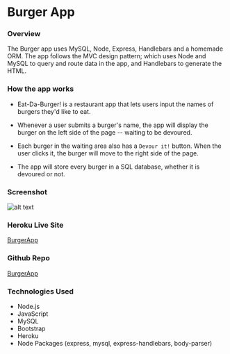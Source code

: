 # Burger App

### Overview

The Burger app uses MySQL, Node, Express, Handlebars and a homemade ORM. The app follows the MVC design pattern; which uses Node and MySQL to query and route data in the app, and Handlebars to generate the HTML.

### How the app works

* Eat-Da-Burger! is a restaurant app that lets users input the names of burgers they'd like to eat.

* Whenever a user submits a burger's name, the app will display the burger on the left side of the page -- waiting to be devoured.

* Each burger in the waiting area also has a `Devour it!` button. When the user clicks it, the burger will move to the right side of the page.

* The app will store every burger in a SQL database, whether it is devoured or not.

### Screenshot

![alt text](./assets/Img/Screenshot.PNG)

### Heroku Live Site
 [BurgerApp](https://quiet-hamlet-09046.herokuapp.com/)

### Github Repo
 [BurgerApp](https://github.com/MV-stack/burger)

### Technologies Used 

- Node.js
- JavaScript
- MySQL
- Bootstrap
- Heroku
- Node Packages (express, mysql, express-handlebars, body-parser)



